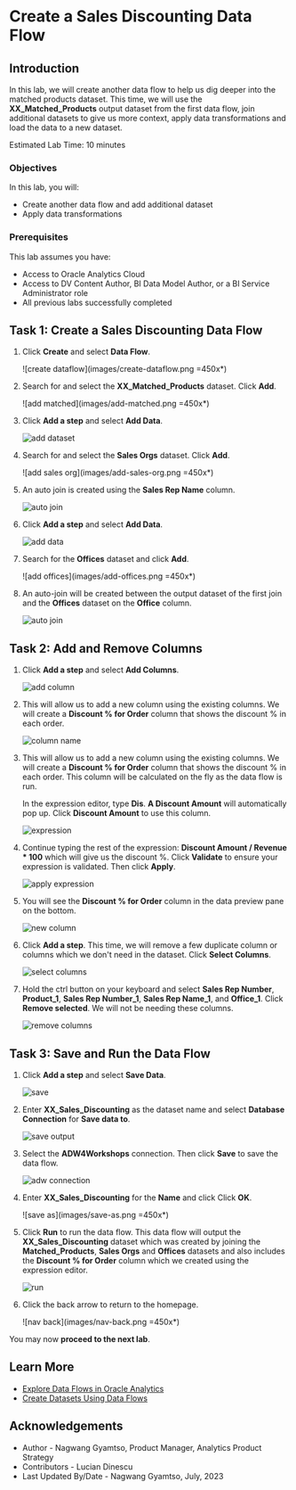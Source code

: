 # Create a Sales Discounting Data Flow

## Introduction

In this lab, we will create another data flow to help us dig deeper into the matched products dataset. This time, we will use the **XX\_Matched\_Products** output dataset from the first data flow, join additional datasets to give us more context, apply data transformations and load the data to a new dataset.

Estimated Lab Time: 10 minutes

### Objectives

In this lab, you will:
* Create another data flow and add additional dataset
* Apply data transformations

### Prerequisites

This lab assumes you have:
* Access to Oracle Analytics Cloud
* Access to DV Content Author, BI Data Model Author, or a BI Service Administrator role
* All previous labs successfully completed


## Task 1: Create a Sales Discounting Data Flow

1. Click **Create** and select **Data Flow**.

	![create dataflow](images/create-dataflow.png =450x*)

2. Search for and select the **XX\_Matched\_Products** dataset. Click **Add**.

	![add matched](images/add-matched.png =450x*)

3. Click **Add a step** and select **Add Data**.

	![add dataset](images/add-data.png)

4. Search for and select the **Sales Orgs** dataset. Click **Add**.

	![add sales org](images/add-sales-org.png =450x*)

5. An auto join is created using the **Sales Rep Name** column.

	![auto join](images/auto-join.png)

6. Click **Add a step** and select **Add Data**.

	![add data](images/add-data-b.png)

7. Search for the **Offices** dataset and click **Add**.

	![add offices](images/add-offices.png =450x*)

8. An auto-join will be created between the output dataset of the first join and the **Offices** dataset on the **Office** column.

	![auto join](images/auto-join-b.png)

## Task 2: Add and Remove Columns

1. Click **Add a step** and select **Add Columns**.

	![add column](images/add-columns.png)

2. This will allow us to add a new column using the existing columns. We will create a **Discount % for Order** column that shows the discount % in each order.

	![column name](images/column-name.png)

3. This will allow us to add a new column using the existing columns. We will create a **Discount % for Order** column that shows the discount % in each order. This column will be calculated on the fly as the data flow is run.

	In the expression editor, type **Dis**.  **A Discount Amount** will automatically pop up. Click **Discount Amount** to use this column.

	![expression](images/expression.png)

12. Continue typing the rest of the expression: **Discount Amount / Revenue * 100** which will give us the discount %. Click **Validate** to ensure your expression is validated. Then click **Apply**.

	![apply expression](images/apply-expression.png)

13. You will see the **Discount % for Order** column in the data preview pane on the bottom.

	![new column](images/new-column.png)

14. Click **Add a step**. This time, we will remove a few duplicate column or columns which we don't need in the dataset. Click **Select Columns**.

	![select columns](images/select-cols.png)

15. Hold the ctrl button on your keyboard and select **Sales Rep Number**, **Product\_1**, **Sales Rep Number\_1**, **Sales Rep Name\_1**, and **Office\_1**. Click **Remove selected**. We will not be needing these columns.

	![remove columns](images/remove-cols.png)

## Task 3: Save and Run the Data Flow

1. Click **Add a step** and select **Save Data**.

	![save](images/save.png)

2. Enter **XX\_Sales\_Discounting** as the dataset name and select **Database Connection** for **Save data to**.

	![save output](images/save-output.png)

3. Select the **ADW4Workshops** connection. Then click **Save** to save the data flow.

	![adw connection](images/adw-connection.png)

4. Enter **XX\_Sales\_Discounting** for the **Name** and click Click **OK**.

	![save as](images/save-as.png =450x*)

5. Click **Run** to run the data flow. This data flow will output the **XX_Sales_Discounting** dataset which was created by joining the **Matched_Products**, **Sales Orgs** and **Offices** datasets and also includes the **Discount % for Order** column which we created using the expression editor.

	![run](images/run.png)

6. Click the back arrow to return to the homepage.

	![nav back](images/nav-back.png =450x*)

You may now **proceed to the next lab**.

## Learn More
* [Explore Data Flows in Oracle Analytics](https://docs.oracle.com/en/cloud/paas/analytics-cloud/tutorial-explore-data-flows/#before_you_begin)
* [Create Datasets Using Data Flows](https://docs.oracle.com/en/cloud/paas/analytics-cloud/acubi/create-datasets-using-data-flows.html#GUID-559E3C73-68A1-4982-AA1B-E0C487E9EA50)

## Acknowledgements
* Author - Nagwang Gyamtso, Product Manager, Analytics Product Strategy
* Contributors - Lucian Dinescu
* Last Updated By/Date - Nagwang Gyamtso, July, 2023
